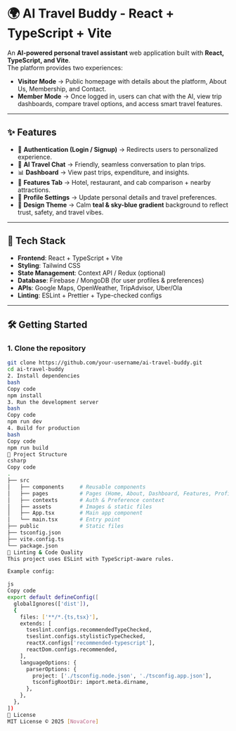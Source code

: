 # 🌍 AI Travel Buddy - React + TypeScript + Vite

An **AI-powered personal travel assistant** web application built with **React, TypeScript, and Vite**.  
The platform provides two experiences:
- **Visitor Mode** → Public homepage with details about the platform, About Us, Membership, and Contact.  
- **Member Mode** → Once logged in, users can chat with the AI, view trip dashboards, compare travel options, and access smart travel features.

---

## ✨ Features
- 🔑 **Authentication (Login / Signup)** → Redirects users to personalized experience.  
- 🤖 **AI Travel Chat** → Friendly, seamless conversation to plan trips.  
- 📊 **Dashboard** → View past trips, expenditure, and insights.  
- 🏨 **Features Tab** → Hotel, restaurant, and cab comparison + nearby attractions.  
- 👤 **Profile Settings** → Update personal details and travel preferences.  
- 🎨 **Design Theme** → Calm **teal & sky-blue gradient** background to reflect trust, safety, and travel vibes.  

---

## 🚀 Tech Stack
- **Frontend**: React + TypeScript + Vite  
- **Styling**: Tailwind CSS  
- **State Management**: Context API / Redux (optional)  
- **Database**: Firebase / MongoDB (for user profiles & preferences)  
- **APIs**: Google Maps, OpenWeather, TripAdvisor, Uber/Ola  
- **Linting**: ESLint + Prettier + Type-checked configs  

---

## 🛠️ Getting Started

### 1. Clone the repository
```bash
git clone https://github.com/your-username/ai-travel-buddy.git
cd ai-travel-buddy
2. Install dependencies
bash
Copy code
npm install
3. Run the development server
bash
Copy code
npm run dev
4. Build for production
bash
Copy code
npm run build
📂 Project Structure
csharp
Copy code
.
├── src
│   ├── components     # Reusable components
│   ├── pages          # Pages (Home, About, Dashboard, Features, Profile)
│   ├── contexts       # Auth & Preference context
│   ├── assets         # Images & static files
│   ├── App.tsx        # Main app component
│   └── main.tsx       # Entry point
├── public             # Static files
├── tsconfig.json
├── vite.config.ts
└── package.json
📏 Linting & Code Quality
This project uses ESLint with TypeScript-aware rules.

Example config:

js
Copy code
export default defineConfig([
  globalIgnores(['dist']),
  {
    files: ['**/*.{ts,tsx}'],
    extends: [
      tseslint.configs.recommendedTypeChecked,
      tseslint.configs.stylisticTypeChecked,
      reactX.configs['recommended-typescript'],
      reactDom.configs.recommended,
    ],
    languageOptions: {
      parserOptions: {
        project: ['./tsconfig.node.json', './tsconfig.app.json'],
        tsconfigRootDir: import.meta.dirname,
      },
    },
  },
])
📜 License
MIT License © 2025 [NovaCore]
